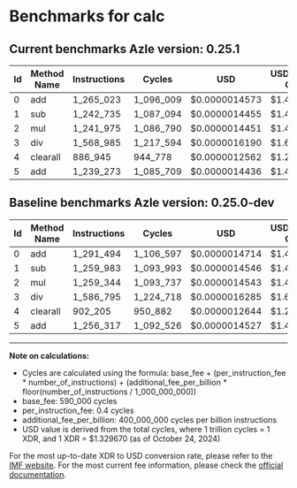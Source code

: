 # Benchmarks for calc

## Current benchmarks Azle version: 0.25.1

| Id  | Method Name | Instructions | Cycles    | USD           | USD/Million Calls | Change                             |
| --- | ----------- | ------------ | --------- | ------------- | ----------------- | ---------------------------------- |
| 0   | add         | 1_265_023    | 1_096_009 | $0.0000014573 | $1.45             | <font color="green">-26_471</font> |
| 1   | sub         | 1_242_735    | 1_087_094 | $0.0000014455 | $1.44             | <font color="green">-17_248</font> |
| 2   | mul         | 1_241_975    | 1_086_790 | $0.0000014451 | $1.44             | <font color="green">-17_369</font> |
| 3   | div         | 1_568_985    | 1_217_594 | $0.0000016190 | $1.61             | <font color="green">-17_810</font> |
| 4   | clearall    | 886_945      | 944_778   | $0.0000012562 | $1.25             | <font color="green">-15_260</font> |
| 5   | add         | 1_239_273    | 1_085_709 | $0.0000014436 | $1.44             | <font color="green">-17_044</font> |

## Baseline benchmarks Azle version: 0.25.0-dev

| Id  | Method Name | Instructions | Cycles    | USD           | USD/Million Calls |
| --- | ----------- | ------------ | --------- | ------------- | ----------------- |
| 0   | add         | 1_291_494    | 1_106_597 | $0.0000014714 | $1.47             |
| 1   | sub         | 1_259_983    | 1_093_993 | $0.0000014546 | $1.45             |
| 2   | mul         | 1_259_344    | 1_093_737 | $0.0000014543 | $1.45             |
| 3   | div         | 1_586_795    | 1_224_718 | $0.0000016285 | $1.62             |
| 4   | clearall    | 902_205      | 950_882   | $0.0000012644 | $1.26             |
| 5   | add         | 1_256_317    | 1_092_526 | $0.0000014527 | $1.45             |

---

**Note on calculations:**

- Cycles are calculated using the formula: base_fee + (per_instruction_fee \* number_of_instructions) + (additional_fee_per_billion \* floor(number_of_instructions / 1_000_000_000))
- base_fee: 590_000 cycles
- per_instruction_fee: 0.4 cycles
- additional_fee_per_billion: 400_000_000 cycles per billion instructions
- USD value is derived from the total cycles, where 1 trillion cycles = 1 XDR, and 1 XDR = $1.329670 (as of October 24, 2024)

For the most up-to-date XDR to USD conversion rate, please refer to the [IMF website](https://www.imf.org/external/np/fin/data/rms_sdrv.aspx).
For the most current fee information, please check the [official documentation](https://internetcomputer.org/docs/current/developer-docs/gas-cost#execution).
